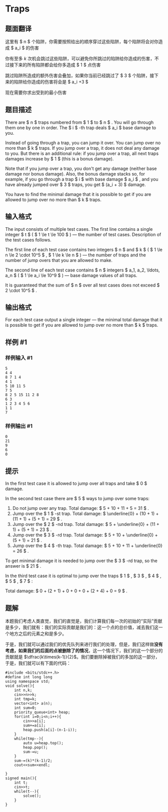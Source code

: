 # Traps

## 题面翻译

这里有 $ n $ 个陷阱，你需要按照给出的顺序穿过这些陷阱，每个陷阱将会对你造成 $ a_i $ 的伤害

你有至多 $k$ 次机会跳过这些陷阱，可以避免你所跳过的陷阱给你造成的伤害，不过接下来的所有陷阱都会给你多造成 $ 1 $ 点伤害

跳过陷阱所造成的额外伤害会叠加，如果你当前已经跳过了 $ 3 $ 个陷阱，接下来的陷阱给你造成的伤害将会是 $ a_i +3 $

现在需要你求出受到的最小伤害

## 题目描述

There are $ n $ traps numbered from $ 1 $ to $ n $ . You will go through them one by one in order. The $ i $ -th trap deals $ a_i $ base damage to you.

Instead of going through a trap, you can jump it over. You can jump over no more than $ k $ traps. If you jump over a trap, it does not deal any damage to you. But there is an additional rule: if you jump over a trap, all next traps damages increase by $ 1 $ (this is a bonus damage).

Note that if you jump over a trap, you don't get any damage (neither base damage nor bonus damage). Also, the bonus damage stacks so, for example, if you go through a trap $ i $ with base damage $ a_i $ , and you have already jumped over $ 3 $ traps, you get $ (a_i + 3) $ damage.

You have to find the minimal damage that it is possible to get if you are allowed to jump over no more than $ k $ traps.

## 输入格式

The input consists of multiple test cases. The first line contains a single integer $ t $ ( $ 1 \le t \le 100 $ ) — the number of test cases. Description of the test cases follows.

The first line of each test case contains two integers $ n $ and $ k $ ( $ 1 \le n \le 2 \cdot 10^5 $ , $ 1 \le k \le n $ ) — the number of traps and the number of jump overs that you are allowed to make.

The second line of each test case contains $ n $ integers $ a_1, a_2, \ldots, a_n $ ( $ 1 \le a_i \le 10^9 $ ) — base damage values of all traps.

It is guaranteed that the sum of $ n $ over all test cases does not exceed $ 2 \cdot 10^5 $ .

## 输出格式

For each test case output a single integer — the minimal total damage that it is possible to get if you are allowed to jump over no more than $ k $ traps.

## 样例 #1

### 样例输入 #1

```
5
4 4
8 7 1 4
4 1
5 10 11 5
7 5
8 2 5 15 11 2 8
6 3
1 2 3 4 5 6
1 1
7
```

### 样例输出 #1

```
0
21
9
6
0
```

## 提示

In the first test case it is allowed to jump over all traps and take $ 0 $ damage.

In the second test case there are $ 5 $ ways to jump over some traps:

1. Do not jump over any trap. Total damage: $ 5 + 10 + 11 + 5 = 31 $ .
2. Jump over the $ 1 $ -st trap. Total damage: $ \underline{0} + (10 + 1) + (11 + 1) + (5 + 1) = 29 $ .
3. Jump over the $ 2 $ -nd trap. Total damage: $ 5 + \underline{0} + (11 + 1) + (5 + 1) = 23 $ .
4. Jump over the $ 3 $ -rd trap. Total damage: $ 5 + 10 + \underline{0} + (5 + 1) = 21 $ .
5. Jump over the $ 4 $ -th trap. Total damage: $ 5 + 10 + 11 + \underline{0} = 26 $ .

To get minimal damage it is needed to jump over the $ 3 $ -rd trap, so the answer is $ 21 $ .

In the third test case it is optimal to jump over the traps $ 1 $ , $ 3 $ , $ 4 $ , $ 5 $ , $ 7 $ :

Total damage: $ 0 + (2 + 1) + 0 + 0 + 0 + (2 + 4) + 0 = 9 $ .

## 题解
本题我们考虑人类直觉，我们的直觉是，我们计算我们每一次的初始的“实际”贡献是多少，我们就有：我们的实际贡献是我们的：这一个点的总价值，减去我们这一个地方之后的元素之和是多少。

于是，我们就可以通过我们的优先队列来进行我们的处理，但是，我们这样做**没有考虑，如果我们的后面的点被删除了的情况**，这一个情况下，我们的这一个部分的贡献就是 $\dfrac{k\times(k-1)}{2}$。我们要删除掉被我们的多加的这一部分，于是，我们就可以有下面的代码：

```
#include <bits/stdc++.h>
#define int long long
using namespace std;
void solve(){
	int n,k;
	cin>>n>>k;
	int tmp=k;
	vector<int> a(n);
	int sum=0;
	priority_queue<int> heap; 
	for(int i=0;i<n;i++){
		cin>>a[i];
		sum+=a[i];
		heap.push(a[i]-(n-1-i));
	}
	while(tmp--){
		auto u=heap.top();
		heap.pop();
		sum-=u;
	}
	sum-=(k)*(k-1)/2;
	cout<<sum<<endl;
	
}
signed main(){
	int t;
	cin>>t;
	while(t--){
		solve();
	}
}
```
